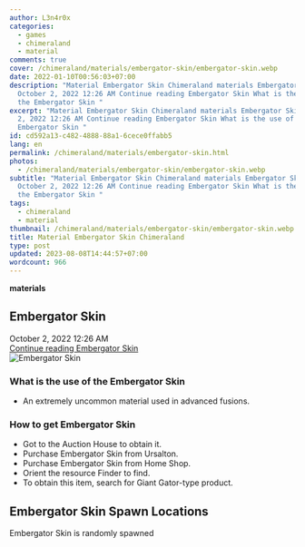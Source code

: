 ```yaml
---
author: L3n4r0x
categories:
  - games
  - chimeraland
  - material
comments: true
cover: /chimeraland/materials/embergator-skin/embergator-skin.webp
date: 2022-01-10T00:56:03+07:00
description: "Material Embergator Skin Chimeraland materials Embergator Skin
  October 2, 2022 12:26 AM Continue reading Embergator Skin What is the use of
  the Embergator Skin "
excerpt: "Material Embergator Skin Chimeraland materials Embergator Skin October
  2, 2022 12:26 AM Continue reading Embergator Skin What is the use of the
  Embergator Skin "
id: cd592a13-c482-4888-88a1-6cece0ffabb5
lang: en
permalink: /chimeraland/materials/embergator-skin.html
photos:
  - /chimeraland/materials/embergator-skin/embergator-skin.webp
subtitle: "Material Embergator Skin Chimeraland materials Embergator Skin
  October 2, 2022 12:26 AM Continue reading Embergator Skin What is the use of
  the Embergator Skin "
tags:
  - chimeraland
  - material
thumbnail: /chimeraland/materials/embergator-skin/embergator-skin.webp
title: Material Embergator Skin Chimeraland
type: post
updated: 2023-08-08T14:44:57+07:00
wordcount: 966
---
```


<link
  rel="stylesheet"
  href="https://rawcdn.githack.com/dimaslanjaka/Web-Manajemen/870a349/css/bootstrap-5-3-0-alpha3-wrapper.css"
/>
<section id="bootstrap-wrapper">
  <div data-bs-theme="dark">
    <div
      class="row g-0 border rounded overflow-hidden flex-md-row mb-4 shadow-sm position-relative bg-dark text-light"
    >
      <div class="col p-4 d-flex flex-column position-static">
        <strong class="d-inline-block mb-2 text-success">materials</strong>
        <h2 class="mb-0">Embergator Skin</h2>
        <div class="mb-1 text-muted">October 2, 2022 12:26 AM</div>
        <a
          href="/chimeraland/materials/embergator-skin.html"
          class="stretched-link d-none text-primary"
          >Continue reading Embergator Skin</a
        >
      </div>
      <div class="col-auto d-none d-md-block d-lg-block">
        <img
          src="https://www.webmanajemen.com/chimeraland/materials/embergator-skin/embergator-skin.webp"
          alt="Embergator Skin"
        />
      </div>
    </div>
    <div class="row">
      <div class="col-lg-6 col-12 mb-2">
        <div class="card">
          <div class="card-body">
            <h3 class="card-title">What is the use of the Embergator Skin</h3>
            <div class="card-text">
              <ul>
                <li>
                  An extremely uncommon material used in advanced fusions.
                </li>
              </ul>
            </div>
          </div>
        </div>
      </div>
      <div class="col-lg-6 col-12 mb-2">
        <div class="card">
          <div class="card-body">
            <h3 class="card-title">How to get Embergator Skin</h3>
            <div class="card-text">
              <ul>
                <li>Got to the Auction House to obtain it.</li>
                <li>Purchase Embergator Skin from Ursalton.</li>
                <li>Purchase Embergator Skin from Home Shop.</li>
                <li>Orient the resource Finder to find.</li>
                <li>
                  To obtain this item, search for Giant Gator-type product.
                </li>
              </ul>
            </div>
          </div>
        </div>
      </div>
      <div class="col-12 mb-2">
        <h2>Embergator Skin Spawn Locations</h2>
        <p>Embergator Skin is randomly spawned</p>
      </div>
    </div>
  </div>
</section>